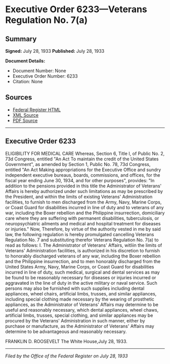 # Executive Order 6233—Veterans Regulation No. 7(a)

## Summary

**Signed:** July 28, 1933
**Published:** July 28, 1933

**Document Details:**
- Document Number: None
- Executive Order Number: 6233
- Citation: None

## Sources
- [Federal Register HTML](https://www.presidency.ucsb.edu/documents/executive-order-6233-veterans-regulation-no-7a)
- [XML Source](None)
- [PDF Source](None)

---

## Executive Order 6233

ELIGIBILITY FOR MEDICAL CARE
Whereas, Section 6, Title I, of Public No. 2, 73d Congress, entitled "An Act To maintain the credit of the United States Government", as amended by Section 1, Public No. 78, 73d Congress, entitled "An Act Making appropriations for the Executive Office and sundry independent executive bureaus, boards, commissions, and offices, for the fiscal year ending June 30, 1934, and for other purposes", provides:
"In addition to the pensions provided in this title the Administrator of Veterans' Affairs is hereby authorized under such limitations as may be prescribed by the President, and within the limits of existing Veterans' Administration facilities, to furnish to men discharged from the Army, Navy, Marine Corps, or Coast Guard for disabilities incurred in line of duty and to veterans of any war, including the Boxer rebellion and the Philippine insurrection, domiciliary care where they are suffering with permanent disabilities, tuberculosis, or neuropsychiatric ailments and medical and hospital treatment for diseases or injuries."
Now, Therefore, by virtue of the authority vested in me by said law, the following regulation is hereby promulgated cancelling Veterans Regulation No. 7 and substituting therefor Veterans Regulation No. 7(a) to read as follows:
I. The Administrator of Veterans' Affairs, witliin the limits of Veterans' Administration facilities, is authorized in his discretion to furnish to honorably discharged veterans of any war, including the Boxer rebellion and the Philippine insurrection, and to men honorably discharged from the United States Army, Navy, Marine Corps, or Coast Guard for disabilities incurred in line of duty, such medical, surgical and dental services as may be found to be reasonably necessary for diseases or injuries incurred or aggravated in the line of duty in the active military or naval service. Such persons may also be furnished with such supplies including dental appliances, wheel chairs, artificial limbs, trusses, and similar appliances, including special clothing made necessary by the wearing of prosthetic appliances, as the Administrator of Veterans' Affairs may determine to be useful and reasonably necessary, which dental appliances, wheel chaws, artificial limbs, trusses, special clothing, and similar appliances may be procured by the Veterans' Administration in such manner, either by purchase or manufacture, as the Administrator of Veterans' Affairs may determine to be advantageous and reasonably necessary.

FRANKLIN D. ROOSEVELT
The White House,July 28, 1933.

---

*Filed by the Office of the Federal Register on July 28, 1933*
